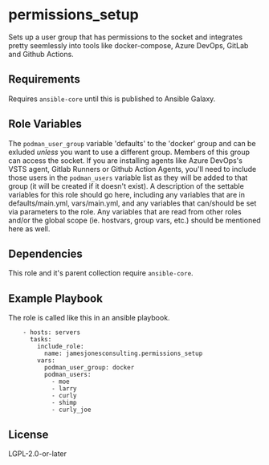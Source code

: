 permissions_setup
=========

Sets up a user group that has permissions to the socket and integrates pretty seemlessly into tools like docker-compose, Azure DevOps, GitLab and Github Actions.

Requirements
------------

Requires `ansible-core` until this is published to Ansible Galaxy.

Role Variables
--------------

The `podman_user_group` variable 'defaults' to the 'docker' group and can be exluded _unless_ you want to use a different group. Members of this group
can access the socket. If you are installing agents like Azure DevOps's VSTS agent, Gitlab Runners or Github Action Agents, you'll need to include
those users in the `podman_users` variable list as they will be added to that group (it will be created if it doesn't exist).
A description of the settable variables for this role should go here, including any variables that are in defaults/main.yml, vars/main.yml, and any variables that can/should be set via parameters to the role. Any variables that are read from other roles and/or the global scope (ie. hostvars, group vars, etc.) should be mentioned here as well.

Dependencies
------------

This role and it's parent collection require `ansible-core`.

Example Playbook
----------------

The role is called like this in an ansible playbook.


```
    - hosts: servers
      tasks:
        include_role:
          name: jamesjonesconsulting.permissions_setup
        vars:
          podman_user_group: docker
          podman_users:
            - moe
            - larry
            - curly
            - shimp
            - curly_joe
```

License
-------

LGPL-2.0-or-later

